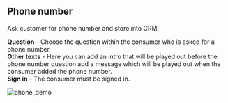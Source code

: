 ## Phone number

Ask customer for phone number and store into CRM.

**Question** - Choose the question within the consumer who is asked for a phone number.     
**Other texts** - Here you can add an intro that will be played out before the phone number question add a message which will be played out when the consumer added the phone number.     
**Sign in** - The consumer must be signed in.

![phone_demo](https://raw.githubusercontent.com/loyjoy/welcome/master/help/bots/processes/subprocesses/phone_demo.png)
